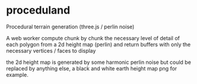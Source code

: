 # proceduland
Procedural terrain generation (three.js / perlin noise)

A web worker compute chunk by chunk the necessary level of detail of each polygon from a 2d height map (perlin)
and return buffers with only the necessary vertices / faces to display

the 2d height map is generated by some harmonic perlin noise but could be replaced by anything else,
a black and white earth height map png for example.
